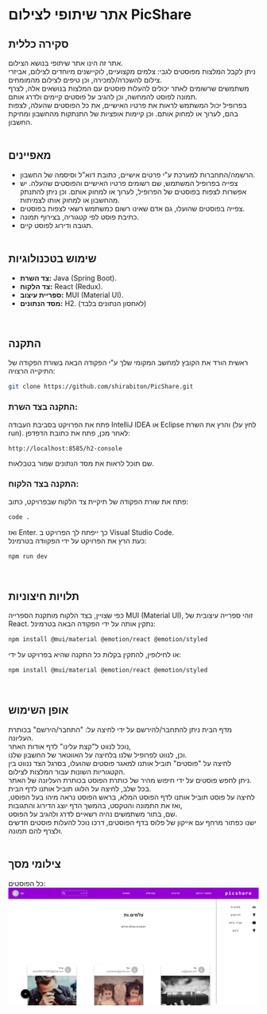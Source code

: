 # אתר שיתופי לצילום PicShare
## סקירה כללית
אתר זה הינו אתר שיתופי בנושא הצילום. <br>
ניתן לקבל המלצות מפוסטים לגבי: צלמים מקצועיים, לוקיישנים מיוחדים לצילום, אביזרי צילום להשכרה/למכירה, וכן טיפים לצילום מהמומחים.<br>
משתמשים שרשומים לאתר יכולים להעלות פוסטים עם המלצות בנושאים אלה, לצרף תמונה לפוסט להמחשה, וכן להגיב על פוסטים קיימים ולדרג אותם.<br>
בפרופיל יכול המשתמש לראות את פרטיו האישיים, את כל הפוסטים שהעלה, לצפות בהם, לערוך או למחוק אותם. וכן קיימות אופציות של התנתקות מהחשבון ומחיקת החשבון.<br><br>
## מאפיינים
- הרשמה/התחברות למערכת ע"י פרטים אישיים, כתובת דוא"ל וסיסמה של החשבון.
- צפייה בפרופיל המשתמש, שם רשומים פרטיו האישיים והפוסטים שהעלה. יש אפשרות לצפות בפוסטים של הפרופיל, לערוך או למחוק אותם. וכן ניתן להתנתק מהחשבון או למחוק אותו לצמיתות.
- צפייה בפוסטים שהועלו, גם אדם שאינו רשום כמשתמש רשאי לצפות בפוסטים.
- כתיבת פוסט לפי קטגוריה, בצירוף תמונה.
- תגובה ודירוג לפוסט קיים.
  <br><br>
## שימוש בטכנולוגיות
- **צד השרת:** Java (Spring Boot).
- **צד הלקוח:** React (Redux).
- **ספריית עיצוב:** MUI (Material UI).
- **מסד הנתונים:** H2. (לאחסון הנתונים בלבד)
<br>

 ## התקנה
 ראשית הורד את הקובץ למחשב המקומי שלך ע"י הפקודה הבאה בשורת הפקודה של התיקייה הרצויה:
 ```bash
git clone https://github.com/shirabiton/PicShare.git
```

### התקנה בצד השרת: 
פתח את הפרויקט בסביבת העבודה IntelliJ IDEA או Eclipse והרץ את השרת (לחץ על run).
לאחר מכן, פתח את כתובת הדפדפן:
```bash
http://localhost:8585/h2-console
```
שם תוכל לראות את מסד הנתונים שמור בטבלאות.

### התקנה בצד הלקוח:
פתח את שורת הפקודה של תיקיית צד הלקוח שבפרויקט, כתוב:
```bash
code .
```
ואז Enter. כך ייפתח לך הפרויקט ב Visual Studio Code. <br>
כעת הרץ את הפרויקט על ידי הפקוודה בטרמינל: 
```bash
npm run dev
```
<br>

  ## תלויות חיצוניות
  כפי שצויין, בצד הלקוח מותקנת הספרייה MUI (Material UI), זוהי ספרייה עיצובית של React.
  נתקין אותה על ידי הפקודה הבאה בטרמינל:
```bash
npm install @mui/material @emotion/react @emotion/styled
```
או לחילופין, להתקין בקלות כל התקנה שהיא בפרויקט על ידי:
```bash
npm install @mui/material @emotion/react @emotion/styled
```
<br>

## אופן השימוש
מדף הבית ניתן להתחבר/להירשם על ידי לחיצה על: "התחבר/הירשם" בכותרת העליונה. <br>
נוכל לנווט ל"קצת עלינו" לדף אודות האתר, <br>
וכן, לנווט לפרופיל שלנו בלחיצה על האווטאר של החשבון שלנו. <br>
לחיצה על "פוסטים" תוביל אותנו למאגר פוסטים שהועלו, בסרגל הצד ננווט בין הקטגוריות השונות עבור המלצות לצילום. <br>
ניתן לחפש פוסטים על ידי חיפוש מהיר של כותרת הפוסט בכותרת העליונה של האתר. <br>
בכל שלב, לחיצה על הלוגו תוביל אותנו לדף הבית. <br>
לחיצה על פוסט תוביל אותנו לדף הפוסט המלא, בראש הפוסט נראה מיהו בעל הפוסט, ואז את התמונה והטקסט, בהמשך הדף יוצג הדירוג והתגובות, <br>
שם, בתור משתמשים נהיה רשאיים לדרג ולהגיב על הפוסט. <br>
ישנו כפתור מרחף עם אייקון של פלוס בדף הפוסטים, דרכו נוכל להעלות פוסטים חדשים ולצרף להם תמונה. <br><br>

## צילומי מסך

כל הפוסטים:
![קצת עלינו](web/src/Docs/Screenshots/posts.png)


